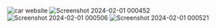 ![car website](https://github.com/kongarasan/Car_Rental_Website/assets/117347101/1fc40bd0-638e-430a-89c8-8c563d8a128e)
![Screenshot 2024-02-01 000452](https://github.com/kongarasan/Car_Rental_Website/assets/117347101/1c8dce73-a272-49e5-a841-5bf703a6f472)
![Screenshot 2024-02-01 000506](https://github.com/kongarasan/Car_Rental_Website/assets/117347101/3647343a-1de1-45be-bb65-7ef296fefb3b)
![Screenshot 2024-02-01 000521](https://github.com/kongarasan/Car_Rental_Website/assets/117347101/4ef21eac-b0a1-4bfe-87a8-4d74d391d355)
